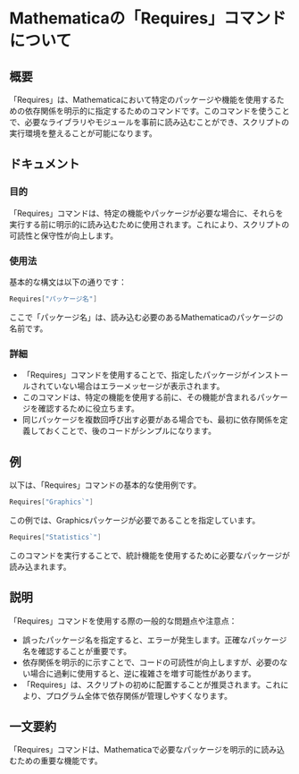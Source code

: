 <!--
Meta Description: # Mathematicaの「Requires」コマンドについて ## 概要 「Requires」は、Mathematicaにおいて特定のパッケージや機能を使用するための依存関係を明示的に指定するためのコマンドです。このコマンドを使うことで、必要なライブラリやモジュールを事前に読み込むことができ、ス...
Meta Keywords: requires, mathematica, コマンドは, これにより, パッケージ名
-->

# Mathematicaの「Requires」コマンドについて

## 概要
「Requires」は、Mathematicaにおいて特定のパッケージや機能を使用するための依存関係を明示的に指定するためのコマンドです。このコマンドを使うことで、必要なライブラリやモジュールを事前に読み込むことができ、スクリプトの実行環境を整えることが可能になります。

## ドキュメント
### 目的
「Requires」コマンドは、特定の機能やパッケージが必要な場合に、それらを実行する前に明示的に読み込むために使用されます。これにより、スクリプトの可読性と保守性が向上します。

### 使用法
基本的な構文は以下の通りです：

```mathematica
Requires["パッケージ名"]
```

ここで「パッケージ名」は、読み込む必要のあるMathematicaのパッケージの名前です。

### 詳細
- 「Requires」コマンドを使用することで、指定したパッケージがインストールされていない場合はエラーメッセージが表示されます。
- このコマンドは、特定の機能を使用する前に、その機能が含まれるパッケージを確認するために役立ちます。
- 同じパッケージを複数回呼び出す必要がある場合でも、最初に依存関係を定義しておくことで、後のコードがシンプルになります。

## 例
以下は、「Requires」コマンドの基本的な使用例です。

```mathematica
Requires["Graphics`"]
```

この例では、Graphicsパッケージが必要であることを指定しています。

```mathematica
Requires["Statistics`"]
```

このコマンドを実行することで、統計機能を使用するために必要なパッケージが読み込まれます。

## 説明
「Requires」コマンドを使用する際の一般的な問題点や注意点：

- 誤ったパッケージ名を指定すると、エラーが発生します。正確なパッケージ名を確認することが重要です。
- 依存関係を明示的に示すことで、コードの可読性が向上しますが、必要のない場合に過剰に使用すると、逆に複雑さを増す可能性があります。
- 「Requires」は、スクリプトの初めに配置することが推奨されます。これにより、プログラム全体で依存関係が管理しやすくなります。

## 一文要約
「Requires」コマンドは、Mathematicaで必要なパッケージを明示的に読み込むための重要な機能です。